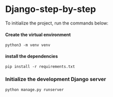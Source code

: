 # Django-step-by-step

To initialize the project, run the commands below:

#### Create the virtual environment
```
python3 -m venv venv
```
#### install the dependencies
```
pip install -r requirements.txt
```

### Initialize the development Django server
```
python manage.py runserver
```